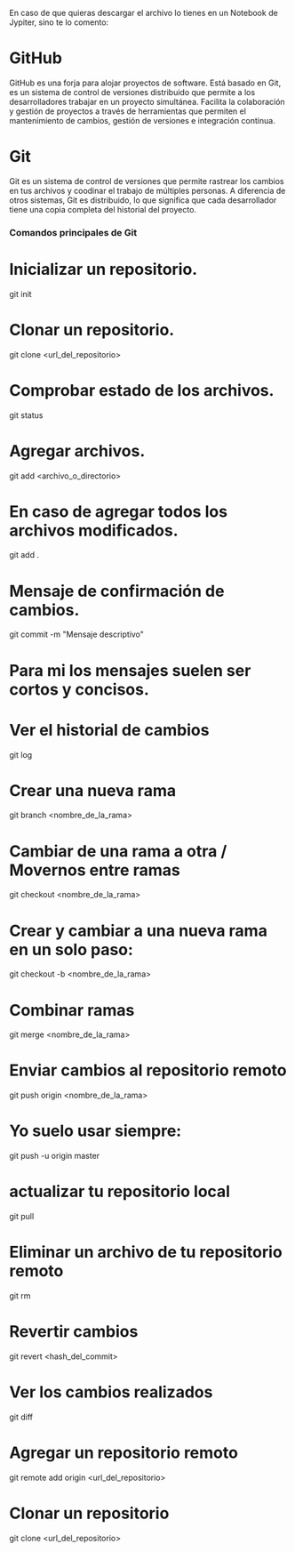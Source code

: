 En caso de que quieras descargar el archivo lo tienes en un Notebook de Jypiter, sino te lo comento:
# GitHub
GitHub es una forja para alojar proyectos de software. Está basado en Git, es un sistema de control de versiones distribuido que permite a los desarrolladores trabajar en un proyecto simultánea. Facilita la colaboración y gestión de proyectos a través de herramientas que permiten el mantenimiento de cambios, gestión de versiones e integración continua.

# Git
Git es un sistema de control de versiones que permite rastrear los cambios en tus archivos y coodinar el trabajo de múltiples personas. A diferencia de otros sistemas, Git es distribuido, lo que significa que cada desarrollador tiene una copia completa del historial del proyecto.

### Comandos principales de Git
# Inicializar un repositorio.
git init

# Clonar un repositorio.
git clone <url_del_repositorio>

# Comprobar estado de los archivos.
git status

# Agregar archivos.
git add <archivo_o_directorio>

# En caso de agregar todos los archivos modificados.
git add .

# Mensaje de confirmación de cambios.
git commit -m "Mensaje descriptivo"
# Para mi los mensajes suelen ser cortos y concisos.

# Ver el historial de cambios
git log

# Crear una nueva rama
git branch <nombre_de_la_rama>

# Cambiar de una rama a otra / Movernos entre ramas
git checkout <nombre_de_la_rama>

# Crear y cambiar a una nueva rama en un solo paso:
git checkout -b <nombre_de_la_rama>

# Combinar ramas
git merge <nombre_de_la_rama>

# Enviar cambios al repositorio remoto
git push origin <nombre_de_la_rama>
# Yo suelo usar siempre:
git push -u origin master

# actualizar tu repositorio local
git pull

# Eliminar un archivo de tu repositorio remoto
git rm <archivo>

# Revertir cambios
git revert <hash_del_commit>

# Ver los cambios realizados
git diff

# Agregar un repositorio remoto
git remote add origin <url_del_repositorio>

# Clonar un repositorio
git clone <url_del_repositorio>





